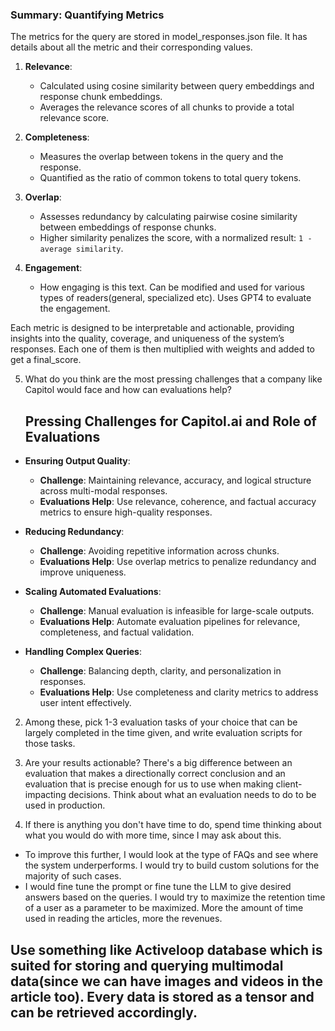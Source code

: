 ### **Summary: Quantifying Metrics**

The metrics for the query are stored in model_responses.json file. It has details about all the metric and their corresponding values.

1. **Relevance**:

   - Calculated using cosine similarity between query embeddings and response chunk embeddings.
   - Averages the relevance scores of all chunks to provide a total relevance score.

2. **Completeness**:

   - Measures the overlap between tokens in the query and the response.
   - Quantified as the ratio of common tokens to total query tokens.

3. **Overlap**:

   - Assesses redundancy by calculating pairwise cosine similarity between embeddings of response chunks.
   - Higher similarity penalizes the score, with a normalized result: `1 - average similarity`.

4. **Engagement**:

   - How engaging is this text. Can be modified and used for various types of readers(general, specialized etc). Uses GPT4 to evaluate the engagement.

Each metric is designed to be interpretable and actionable, providing insights into the quality, coverage, and uniqueness of the system’s responses. Each one of them is then multiplied with weights and added to get a final_score.

5. What do you think are the most pressing challenges that a company like Capitol would face and how can evaluations help?

   ## **Pressing Challenges for Capitol.ai and Role of Evaluations**

- **Ensuring Output Quality**:

  - **Challenge**: Maintaining relevance, accuracy, and logical structure across multi-modal responses.
  - **Evaluations Help**: Use relevance, coherence, and factual accuracy metrics to ensure high-quality responses.

- **Reducing Redundancy**:

  - **Challenge**: Avoiding repetitive information across chunks.
  - **Evaluations Help**: Use overlap metrics to penalize redundancy and improve uniqueness.

- **Scaling Automated Evaluations**:

  - **Challenge**: Manual evaluation is infeasible for large-scale outputs.
  - **Evaluations Help**: Automate evaluation pipelines for relevance, completeness, and factual validation.

- **Handling Complex Queries**:

  - **Challenge**: Balancing depth, clarity, and personalization in responses.
  - **Evaluations Help**: Use completeness and clarity metrics to address user intent effectively.

2. Among these, pick 1-3 evaluation tasks of your choice that can be largely completed in the time given, and write evaluation scripts for those tasks.
3. Are your results actionable? There's a big difference between an evaluation that makes a directionally correct conclusion and an evaluation that is precise enough for us to use when making client-impacting decisions. Think about what an evaluation needs to do to be used in production.

4. If there is anything you don't have time to do, spend time thinking about what you would do with more time, since I may ask about this.

- To improve this further, I would look at the type of FAQs and see where the system underperforms. I would try to build custom solutions for the majority of such cases.
- I would fine tune the prompt or fine tune the LLM to give desired answers based on the queries. I would try to maximize the retention time of a user as a parameter to be maximized. More the amount of time used in reading the articles, more the revenues.

## **Use something like Activeloop database which is suited for storing and querying multimodal data(since we can have images and videos in the article too). Every data is stored as a tensor and can be retrieved accordingly.**
